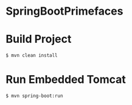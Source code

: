 # SpringBootPrimefaces

# Build Project
    $ mvn clean install
# Run Embedded Tomcat
    $ mvn spring-boot:run
